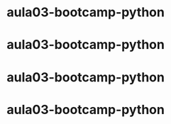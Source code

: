 # aula03-bootcamp-python
# aula03-bootcamp-python
# aula03-bootcamp-python
# aula03-bootcamp-python

